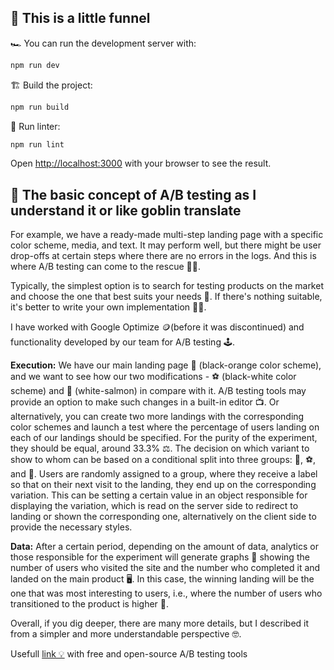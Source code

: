 ## 🌠 This is a little funnel

🏎️ You can run the development server with:

```bash
npm run dev
```

🏗️ Build the project:

```bash
npm run build
```

🎨 Run linter:

```bash
npm run lint
```

Open [http://localhost:3000](http://localhost:3000) with your browser to see the result.



## 🧐 The basic concept of A/B testing as I understand it or like goblin translate

For example, we have a ready-made multi-step landing page with a specific color scheme, media, and text. It may perform well, but there might be user drop-offs at certain steps where there are no errors in the logs. And this is where A/B testing can come to the rescue 💪🦸.


Typically, the simplest option is to search for testing products on the market and choose the one that best suits your needs 📲. If there's nothing suitable, it's better to write your own implementation 🧑‍💻.

I have worked with Google Optimize 🪙(before it was discontinued) and functionality developed by our team for A/B testing 🕹️.

**Execution:**
We have our main landing page 🏀 (black-orange color scheme), and we want to see how our two modifications - ⚽ (black-white color scheme) and 🎾 (white-salmon) in compare with it. A/B testing tools may provide an option to make such changes in a built-in editor 📺. Or alternatively, you can create two more landings with the corresponding color schemes and launch a test where the percentage of users landing on each of our landings should be specified.
For the purity of the experiment, they should be equal, around 33.3% ⚖️. The decision on which variant to show to whom can be based on a conditional split into three groups: 🏀, ⚽, and 🎾. Users are randomly assigned to a group, where they receive a label so that on their next visit to the landing, they end up on the corresponding variation. This can be setting a certain value in an object responsible for displaying the variation, which is read on the server side to redirect to landing or shown the corresponding one, alternatively on the client side to provide the necessary styles.

**Data:**
After a certain period, depending on the amount of data, analytics or those responsible for the experiment will generate graphs 🎢 showing the number of users who visited the site and the number who completed it and landed on the main product 🖥️. In this case, the winning landing will be the one that was most interesting to users, i.e., where the number of users who transitioned to the product is higher 💯.

Overall, if you dig deeper, there are many more details, but I described it from a simpler and more understandable perspective 🤓.

Usefull [link 💡](http://localhost:3000) with free and open-source A/B testing tools